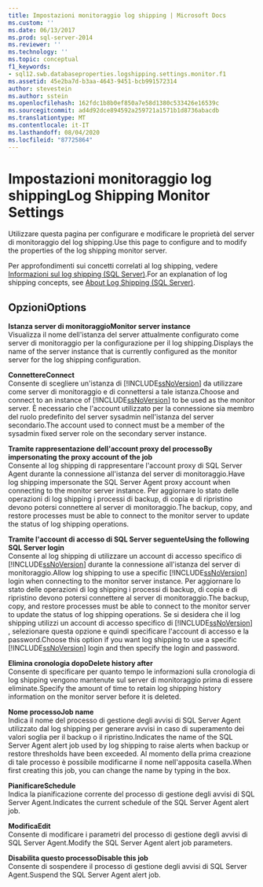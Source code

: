 ```yaml
---
title: Impostazioni monitoraggio log shipping | Microsoft Docs
ms.custom: ''
ms.date: 06/13/2017
ms.prod: sql-server-2014
ms.reviewer: ''
ms.technology: ''
ms.topic: conceptual
f1_keywords:
- sql12.swb.databaseproperties.logshipping.settings.monitor.f1
ms.assetid: 45e2ba7d-b3aa-4643-9451-bcb991572314
author: stevestein
ms.author: sstein
ms.openlocfilehash: 162fdc1b8b0ef850a7e58d1380c533426e16539c
ms.sourcegitcommit: ad4d92dce894592a259721a1571b1d8736abacdb
ms.translationtype: MT
ms.contentlocale: it-IT
ms.lasthandoff: 08/04/2020
ms.locfileid: "87725864"
---
```

# <a name="log-shipping-monitor-settings"></a><span data-ttu-id="222a2-102">Impostazioni monitoraggio log shipping</span><span class="sxs-lookup"><span data-stu-id="222a2-102">Log Shipping Monitor Settings</span></span>
  <span data-ttu-id="222a2-103">Utilizzare questa pagina per configurare e modificare le proprietà del server di monitoraggio del log shipping.</span><span class="sxs-lookup"><span data-stu-id="222a2-103">Use this page to configure and to modify the properties of the log shipping monitor server.</span></span>  
  
 <span data-ttu-id="222a2-104">Per approfondimenti sui concetti correlati al log shipping, vedere [Informazioni sul log shipping &#40;SQL Server&#41;](../../database-engine/log-shipping/about-log-shipping-sql-server.md).</span><span class="sxs-lookup"><span data-stu-id="222a2-104">For an explanation of log shipping concepts, see [About Log Shipping &#40;SQL Server&#41;](../../database-engine/log-shipping/about-log-shipping-sql-server.md).</span></span>  
  
## <a name="options"></a><span data-ttu-id="222a2-105">Opzioni</span><span class="sxs-lookup"><span data-stu-id="222a2-105">Options</span></span>  
 <span data-ttu-id="222a2-106">**Istanza server di monitoraggio**</span><span class="sxs-lookup"><span data-stu-id="222a2-106">**Monitor server instance**</span></span>  
 <span data-ttu-id="222a2-107">Visualizza il nome dell'istanza del server attualmente configurato come server di monitoraggio per la configurazione per il log shipping.</span><span class="sxs-lookup"><span data-stu-id="222a2-107">Displays the name of the server instance that is currently configured as the monitor server for the log shipping configuration.</span></span>  
  
 <span data-ttu-id="222a2-108">**Connettere**</span><span class="sxs-lookup"><span data-stu-id="222a2-108">**Connect**</span></span>  
 <span data-ttu-id="222a2-109">Consente di scegliere un'istanza di [!INCLUDE[ssNoVersion](../../includes/ssnoversion-md.md)] da utilizzare come server di monitoraggio e di connettersi a tale istanza.</span><span class="sxs-lookup"><span data-stu-id="222a2-109">Choose and connect to an instance of [!INCLUDE[ssNoVersion](../../includes/ssnoversion-md.md)] to be used as the monitor server.</span></span> <span data-ttu-id="222a2-110">È necessario che l'account utilizzato per la connessione sia membro del ruolo predefinito del server sysadmin nell'istanza del server secondario.</span><span class="sxs-lookup"><span data-stu-id="222a2-110">The account used to connect must be a member of the sysadmin fixed server role on the secondary server instance.</span></span>  
  
 <span data-ttu-id="222a2-111">**Tramite rappresentazione dell'account proxy del processo**</span><span class="sxs-lookup"><span data-stu-id="222a2-111">**By impersonating the proxy account of the job**</span></span>  
 <span data-ttu-id="222a2-112">Consente al log shipping di rappresentare l'account proxy di SQL Server Agent durante la connessione all'istanza del server di monitoraggio.</span><span class="sxs-lookup"><span data-stu-id="222a2-112">Have log shipping impersonate the SQL Server Agent proxy account when connecting to the monitor server instance.</span></span> <span data-ttu-id="222a2-113">Per aggiornare lo stato delle operazioni di log shipping i processi di backup, di copia e di ripristino devono potersi connettere al server di monitoraggio.</span><span class="sxs-lookup"><span data-stu-id="222a2-113">The backup, copy, and restore processes must be able to connect to the monitor server to update the status of log shipping operations.</span></span>  
  
 <span data-ttu-id="222a2-114">**Tramite l'account di accesso di SQL Server seguente**</span><span class="sxs-lookup"><span data-stu-id="222a2-114">**Using the following SQL Server login**</span></span>  
 <span data-ttu-id="222a2-115">Consente al log shipping di utilizzare un account di accesso specifico di [!INCLUDE[ssNoVersion](../../includes/ssnoversion-md.md)] durante la connessione all'istanza del server di monitoraggio.</span><span class="sxs-lookup"><span data-stu-id="222a2-115">Allow log shipping to use a specific [!INCLUDE[ssNoVersion](../../includes/ssnoversion-md.md)] login when connecting to the monitor server instance.</span></span> <span data-ttu-id="222a2-116">Per aggiornare lo stato delle operazioni di log shipping i processi di backup, di copia e di ripristino devono potersi connettere al server di monitoraggio.</span><span class="sxs-lookup"><span data-stu-id="222a2-116">The backup, copy, and restore processes must be able to connect to the monitor server to update the status of log shipping operations.</span></span> <span data-ttu-id="222a2-117">Se si desidera che il log shipping utilizzi un account di accesso specifico di [!INCLUDE[ssNoVersion](../../includes/ssnoversion-md.md)] , selezionare questa opzione e quindi specificare l'account di accesso e la password.</span><span class="sxs-lookup"><span data-stu-id="222a2-117">Choose this option if you want log shipping to use a specific [!INCLUDE[ssNoVersion](../../includes/ssnoversion-md.md)] login and then specify the login and password.</span></span>  
  
 <span data-ttu-id="222a2-118">**Elimina cronologia dopo**</span><span class="sxs-lookup"><span data-stu-id="222a2-118">**Delete history after**</span></span>  
 <span data-ttu-id="222a2-119">Consente di specificare per quanto tempo le informazioni sulla cronologia di log shipping vengono mantenute sul server di monitoraggio prima di essere eliminate.</span><span class="sxs-lookup"><span data-stu-id="222a2-119">Specify the amount of time to retain log shipping history information on the monitor server before it is deleted.</span></span>  
  
 <span data-ttu-id="222a2-120">**Nome processo**</span><span class="sxs-lookup"><span data-stu-id="222a2-120">**Job name**</span></span>  
 <span data-ttu-id="222a2-121">Indica il nome del processo di gestione degli avvisi di SQL Server Agent utilizzato dal log shipping per generare avvisi in caso di superamento dei valori soglia per il backup o il ripristino.</span><span class="sxs-lookup"><span data-stu-id="222a2-121">Indicates the name of the SQL Server Agent alert job used by log shipping to raise alerts when backup or restore thresholds have been exceeded.</span></span> <span data-ttu-id="222a2-122">Al momento della prima creazione di tale processo è possibile modificarne il nome nell'apposita casella.</span><span class="sxs-lookup"><span data-stu-id="222a2-122">When first creating this job, you can change the name by typing in the box.</span></span>  
  
 <span data-ttu-id="222a2-123">**Pianificare**</span><span class="sxs-lookup"><span data-stu-id="222a2-123">**Schedule**</span></span>  
 <span data-ttu-id="222a2-124">Indica la pianificazione corrente del processo di gestione degli avvisi di SQL Server Agent.</span><span class="sxs-lookup"><span data-stu-id="222a2-124">Indicates the current schedule of the SQL Server Agent alert job.</span></span>  
  
 <span data-ttu-id="222a2-125">**Modifica**</span><span class="sxs-lookup"><span data-stu-id="222a2-125">**Edit**</span></span>  
 <span data-ttu-id="222a2-126">Consente di modificare i parametri del processo di gestione degli avvisi di SQL Server Agent.</span><span class="sxs-lookup"><span data-stu-id="222a2-126">Modify the SQL Server Agent alert job parameters.</span></span>  
  
 <span data-ttu-id="222a2-127">**Disabilita questo processo**</span><span class="sxs-lookup"><span data-stu-id="222a2-127">**Disable this job**</span></span>  
 <span data-ttu-id="222a2-128">Consente di sospendere il processo di gestione degli avvisi di SQL Server Agent.</span><span class="sxs-lookup"><span data-stu-id="222a2-128">Suspend the SQL Server Agent alert job.</span></span>  
  
  
